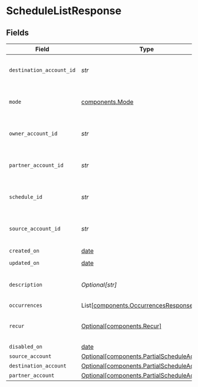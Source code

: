 # ScheduleListResponse


## Fields

| Field                                                                                            | Type                                                                                             | Required                                                                                         | Description                                                                                      | Example                                                                                          |
| ------------------------------------------------------------------------------------------------ | ------------------------------------------------------------------------------------------------ | ------------------------------------------------------------------------------------------------ | ------------------------------------------------------------------------------------------------ | ------------------------------------------------------------------------------------------------ |
| `destination_account_id`                                                                         | *str*                                                                                            | :heavy_check_mark:                                                                               | N/A                                                                                              | c520f1b9-0ba7-42f5-b977-248cdbe41c69                                                             |
| `mode`                                                                                           | [components.Mode](../../models/components/mode.md)                                               | :heavy_check_mark:                                                                               | The operating mode for an account.                                                               | production                                                                                       |
| `owner_account_id`                                                                               | *str*                                                                                            | :heavy_check_mark:                                                                               | N/A                                                                                              | c520f1b9-0ba7-42f5-b977-248cdbe41c69                                                             |
| `partner_account_id`                                                                             | *str*                                                                                            | :heavy_check_mark:                                                                               | N/A                                                                                              | c520f1b9-0ba7-42f5-b977-248cdbe41c69                                                             |
| `schedule_id`                                                                                    | *str*                                                                                            | :heavy_check_mark:                                                                               | N/A                                                                                              | c520f1b9-0ba7-42f5-b977-248cdbe41c69                                                             |
| `source_account_id`                                                                              | *str*                                                                                            | :heavy_check_mark:                                                                               | N/A                                                                                              | c520f1b9-0ba7-42f5-b977-248cdbe41c69                                                             |
| `created_on`                                                                                     | [date](https://docs.python.org/3/library/datetime.html#date-objects)                             | :heavy_check_mark:                                                                               | N/A                                                                                              |                                                                                                  |
| `updated_on`                                                                                     | [date](https://docs.python.org/3/library/datetime.html#date-objects)                             | :heavy_check_mark:                                                                               | N/A                                                                                              |                                                                                                  |
| `description`                                                                                    | *Optional[str]*                                                                                  | :heavy_minus_sign:                                                                               | Simple description to place on the transfer.                                                     |                                                                                                  |
| `occurrences`                                                                                    | List[[components.OccurrencesResponse](../../models/components/occurrencesresponse.md)]           | :heavy_minus_sign:                                                                               | N/A                                                                                              |                                                                                                  |
| `recur`                                                                                          | [Optional[components.Recur]](../../models/components/recur.md)                                   | :heavy_minus_sign:                                                                               | Defines configuration for recurring transfers.                                                   |                                                                                                  |
| `disabled_on`                                                                                    | [date](https://docs.python.org/3/library/datetime.html#date-objects)                             | :heavy_minus_sign:                                                                               | N/A                                                                                              |                                                                                                  |
| `source_account`                                                                                 | [Optional[components.PartialScheduleAccount]](../../models/components/partialscheduleaccount.md) | :heavy_minus_sign:                                                                               | N/A                                                                                              |                                                                                                  |
| `destination_account`                                                                            | [Optional[components.PartialScheduleAccount]](../../models/components/partialscheduleaccount.md) | :heavy_minus_sign:                                                                               | N/A                                                                                              |                                                                                                  |
| `partner_account`                                                                                | [Optional[components.PartialScheduleAccount]](../../models/components/partialscheduleaccount.md) | :heavy_minus_sign:                                                                               | N/A                                                                                              |                                                                                                  |